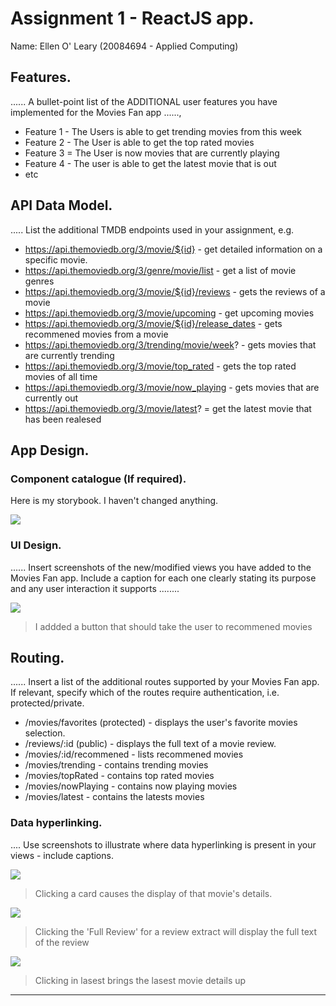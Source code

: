# Assignment 1 - ReactJS app.

Name: Ellen O' Leary (20084694 - Applied Computing)

## Features.

...... A bullet-point list of the ADDITIONAL user features you have implemented for the  Movies Fan app ......,
 
 + Feature 1 -  The Users is able to get trending movies from this week
 + Feature 2 -  The User is able to get the top rated movies
 + Feature 3 =  The  User is now movies that are currently playing
 + Feature 4 - The user is able to get the latest movie that is out
 + etc

## API Data Model.

..... List the additional TMDB endpoints used in your assignment, e.g.

+ https://api.themoviedb.org/3/movie/${id} - get detailed information on a specific movie. 
+ https://api.themoviedb.org/3/genre/movie/list - get a list of movie genres
+ https://api.themoviedb.org/3/movie/${id}/reviews - gets the reviews of a movie
+ https://api.themoviedb.org/3/movie/upcoming - get upcoming movies
+ https://api.themoviedb.org/3/movie/${id}/release_dates - gets recommened movies from a movie
+ https://api.themoviedb.org/3/trending/movie/week? - gets movies that are currently trending
+ https://api.themoviedb.org/3/movie/top_rated - gets the top rated movies of all time
+ https://api.themoviedb.org/3/movie/now_playing - gets movies that are currently out
+ https://api.themoviedb.org/3/movie/latest? = get the latest movie that has been realesed

## App Design.

### Component catalogue (If required).

Here is my storybook. I haven't changed anything.

![][stories]

### UI Design.

...... Insert screenshots of the new/modified views you have added to the Movies Fan app. Include a caption for each one clearly stating its purpose and any user interaction it supports ........

![][recommened]
>I addded a button that should take the user to recommened movies


## Routing.

...... Insert a list of the additional routes supported by your Movies Fan app. If relevant, specify which of the routes require authentication, i.e. protected/private.

+ /movies/favorites (protected) - displays the user's favorite movies selection.
+ /reviews/:id (public) - displays the full text of a movie review.
+ /movies/:id/recommened - lists recommened movies
+ /movies/trending - contains trending movies
+ /movies/topRated - contains top rated movies
+ /movies/nowPlaying - contains now playing movies
+ /movies/latest - contains the latests movies

### Data hyperlinking.

.... Use screenshots to illustrate where data hyperlinking is present in your views - include captions.

![][cardLink]
> Clicking a card causes the display of that movie's details.

![][reviewLink]
>Clicking the 'Full Review' for a review extract will display the full text of the review

![][latest]
>Clicking in lasest brings the lasest movie details up

---------------------------------

[stories]: ./public/storybook.png
[recommened]: ./public/recommenedMovies.png
[reviewLink]: ./public/reviewlink.png
[cardLink]: ./public/cardlink.png
[latest]: ./public/lasest.png

[model]: ./data.jpg
[movieDetail]: ./public/movieDetail.png
[review]: ./public/review.png

